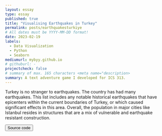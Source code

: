 ```yaml
---
layout: essay
type: essay
published: true
title: "Visualising Earthquakes in Turkey"
permalink: posts/earthquakesturkiye
# All dates must be YYYY-MM-DD format!
date: 2023-02-19
labels:
  - Data Visualization
  - Python
  - Seaborn
mediumurl: mybyy.github.io
# githuburl: -
projectcheck: false
# summary of max. 165 characters <meta name="description>
summary: A text adventure game I developed for ICS 313.
---
```



Turkey is no stranger to earthquakes. The country has had many earthquakes. This list
includes any notable historical earthquakes that have epicenters within the current
boundaries of Turkey, or which caused significant effects in this area. Overall, the
population in major cities like Istanbul resides in structures that are a mix of vulnerable and earthquake resistant construction.


<a href="https://github.com/theVacay/vacay">
   <button class="ui black button"> <i class="large github icon"></i> Source code </button>
</a>
